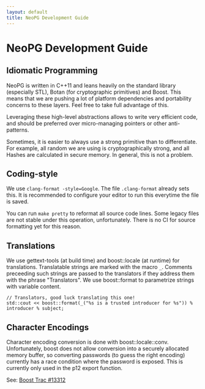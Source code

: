 ```yaml
---
layout: default
title: NeoPG Development Guide
---
```

# NeoPG Development Guide

## Idiomatic Programming

NeoPG is written in C++11 and leans heavily on the standard library
(especially STL), Botan (for cryptographic primitives) and Boost.
This means that we are pushing a lot of platform dependencies and
portability concerns to these layers.  Feel free to take full
advantage of this.

Leveraging these high-level abstractions allows to write very
efficient code, and should be preferred over micro-managing pointers
or other anti-patterns.

Sometimes, it is easier to always use a strong primitive than to
differentiate.  For example, all random we are using is
cryptographically strong, and all Hashes are calculated in secure
memory. In general, this is not a problem.

## Coding-style

We use `clang-format -style=Google`.  The file `.clang-format` already
sets this.  It is recommended to configure your editor to run this
everytime the file is saved.

You can run `make pretty` to reformat all source code lines.  Some
legacy files are not stable under this operation, unfortunately.
There is no CI for source formatting yet for this reason.


## Translations

We use gettext-tools (at build time) and boost::locale (at runtime)
for translations.  Translatable strings are marked with the macro `_`.
Comments preceeding such strings are passed to the translators if they
address them with the phrase "Translators".  We use boost::format to
parametrize strings with variable content.

```
// Translators, good luck translating this one!
std::cout << boost::format(_("%s is a trusted introducer for %s")) % introducer % subject;
```

## Character Encodings

Character encoding conversion is done with boost::locale::conv.
Unfortunately, boost does not allow conversion into a securely
allocated memory buffer, so converting passwords (to guess the right
encoding) currently has a race condition where the password is
exposed.  This is currently only used in the p12 export function.

See: [Boost Trac #13312](https://svn.boost.org/trac10/ticket/13312)
